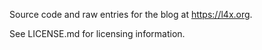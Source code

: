 Source code and raw entries for the blog at https://l4x.org.

See LICENSE.md for licensing information.
